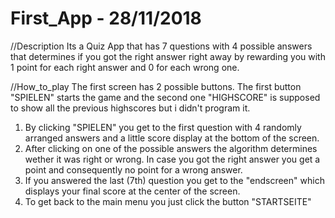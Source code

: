 # First_App - 28/11/2018

//Description
Its a Quiz App that has 7 questions with 4 possible answers that determines if you got the right answer right away by rewarding you
with 1 point for each right answer and 0 for each wrong one.


//How_to_play
The first screen has 2 possible buttons.
The first button "SPIELEN" starts the game and the second one "HIGHSCORE" is supposed to show all the previous highscores but i didn't 
program it.

1. By clicking "SPIELEN" you get to the first question with 4 randomly arranged answers and a little score display at the bottom 
   of the screen.
2. After clicking on one of the possible answers the algorithm determines wether it was right or wrong. In case you got the right
   answer you get a point and consequently no point for a wrong answer.
3. If you answered the last (7th) question you get to the "endscreen" which displays your final score at the center of the screen. 
4. To get back to the main menu you just click the button "STARTSEITE" 
